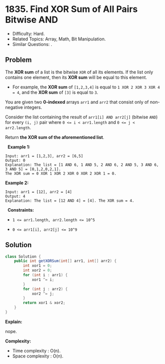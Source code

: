 # 1835. Find XOR Sum of All Pairs Bitwise AND

- Difficulty: Hard.
- Related Topics: Array, Math, Bit Manipulation.
- Similar Questions: .

## Problem

The **XOR sum** of a list is the bitwise ```XOR``` of all its elements. If the list only contains one element, then its **XOR sum** will be equal to this element.


	
- For example, the **XOR sum** of ```[1,2,3,4]``` is equal to ```1 XOR 2 XOR 3 XOR 4 = 4```, and the **XOR sum** of ```[3]``` is equal to ```3```.


You are given two **0-indexed** arrays ```arr1``` and ```arr2``` that consist only of non-negative integers.

Consider the list containing the result of ```arr1[i] AND arr2[j]``` (bitwise ```AND```) for every ```(i, j)``` pair where ```0 <= i < arr1.length``` and ```0 <= j < arr2.length```.

Return **the **XOR sum** of the aforementioned list**.

 
**Example 1:**

```
Input: arr1 = [1,2,3], arr2 = [6,5]
Output: 0
Explanation: The list = [1 AND 6, 1 AND 5, 2 AND 6, 2 AND 5, 3 AND 6, 3 AND 5] = [0,1,2,0,2,1].
The XOR sum = 0 XOR 1 XOR 2 XOR 0 XOR 2 XOR 1 = 0.
```

**Example 2:**

```
Input: arr1 = [12], arr2 = [4]
Output: 4
Explanation: The list = [12 AND 4] = [4]. The XOR sum = 4.
```

 
**Constraints:**


	
- ```1 <= arr1.length, arr2.length <= 10^5```
	
- ```0 <= arr1[i], arr2[j] <= 10^9```



## Solution

```java
class Solution {
    public int getXORSum(int[] arr1, int[] arr2) {
        int xor1 = 0;
        int xor2 = 0;
        for (int i : arr1) {
            xor1 ^= i;
        }
        for (int j : arr2) {
            xor2 ^= j;
        }
        return xor1 & xor2;
    }
}
```

**Explain:**

nope.

**Complexity:**

* Time complexity : O(n).
* Space complexity : O(n).
